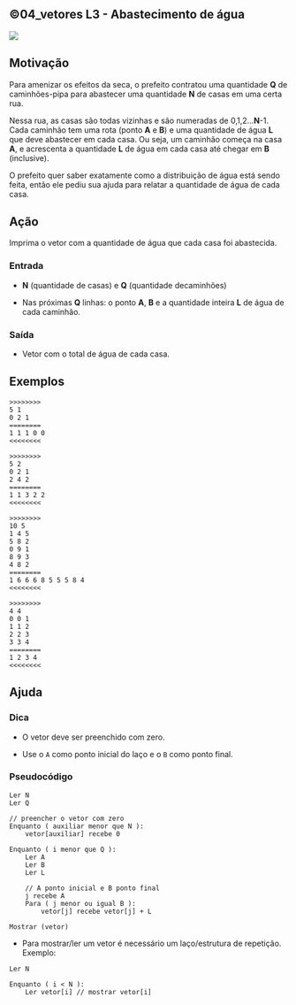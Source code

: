 ## ©04_vetores L3 - Abastecimento de água


![](__capa.jpg)

## Motivação

Para amenizar os efeitos da seca, o prefeito contratou uma quantidade **Q** de caminhões-pipa para abastecer uma quantidade **N** de casas em uma certa rua.

Nessa rua, as casas são todas vizinhas e são numeradas de 0,1,2...**N**\-1.  
Cada caminhão tem uma rota (ponto **A** e **B**) e uma quantidade de água **L** que deve abastecer em cada casa. Ou seja, um caminhão começa na casa **A**, e acrescenta  a quantidade **L** de água em cada casa até chegar em **B** (inclusive).

O prefeito quer saber exatamente como a distribuição de água está sendo feita, então ele pediu sua ajuda para relatar a quantidade de água de cada casa.

## Ação

Imprima o vetor com a quantidade de água que cada casa foi abastecida.

### Entrada

*   **N** (quantidade de casas) e **Q** (quantidade decaminhões)
    
*   Nas próximas **Q** linhas: o ponto **A**, **B** e a quantidade inteira **L** de água de cada caminhão.

### Saída

*   Vetor com o total de água de cada casa.

## Exemplos

```
>>>>>>>>
5 1
0 2 1  
========
1 1 1 0 0
<<<<<<<<
  
>>>>>>>>
5 2
0 2 1
2 4 2
========
1 1 3 2 2
<<<<<<<<

>>>>>>>>
10 5
1 4 5
5 8 2
0 9 1
8 9 3
4 8 2
========
1 6 6 6 8 5 5 5 8 4
<<<<<<<<

>>>>>>>>
4 4
0 0 1
1 1 2
2 2 3
3 3 4  
========
1 2 3 4
<<<<<<<<
```

## Ajuda

### Dica
- O vetor deve ser preenchido com zero.

- Use o `A` como ponto inicial do laço e o `B` como ponto final.

### Pseudocódigo
```
Ler N 
Ler Q

// preencher o vetor com zero
Enquanto ( auxiliar menor que N ):
    vetor[auxiliar] recebe 0

Enquanto ( i menor que Q ):
    Ler A
    Ler B
    Ler L

    // A ponto inicial e B ponto final
    j recebe A 
    Para ( j menor ou igual B ):
        vetor[j] recebe vetor[j] + L

Mostrar (vetor) 
```

- Para mostrar/ler um vetor é necessário um laço/estrutura de repetição. Exemplo:
```
Ler N

Enquanto ( i < N ):
    Ler vetor[i] // mostrar vetor[i]
```